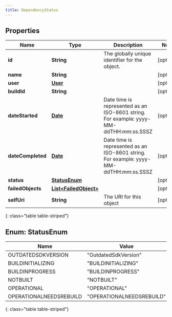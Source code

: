 ```yaml
---
title: DependencyStatus
---
```


## Properties

| Name | Type | Description | Notes |
| ------------ | ------------- | ------------- | ------------- |
| **id** | **String** | The globally unique identifier for the object. |  [optional] |
| **name** | **String** |  |  [optional] |
| **user** | [**User**](User.html) |  |  [optional] |
| **buildId** | **String** |  |  [optional] |
| **dateStarted** | [**Date**](Date.html) | Date time is represented as an ISO-8601 string. For example: yyyy-MM-ddTHH:mm:ss.SSSZ |  [optional] |
| **dateCompleted** | [**Date**](Date.html) | Date time is represented as an ISO-8601 string. For example: yyyy-MM-ddTHH:mm:ss.SSSZ |  [optional] |
| **status** | [**StatusEnum**](#StatusEnum) |  |  [optional] |
| **failedObjects** | [**List&lt;FailedObject&gt;**](FailedObject.html) |  |  [optional] |
| **selfUri** | **String** | The URI for this object |  [optional] |
{: class="table table-striped"}


<a name="StatusEnum"></a>

## Enum: StatusEnum

| Name | Value |
| ---- | ----- |
| OUTDATEDSDKVERSION | &quot;OutdatedSdkVersion&quot; |
| BUILDINITIALIZING | &quot;BUILDINITIALIZING&quot; |
| BUILDINPROGRESS | &quot;BUILDINPROGRESS&quot; |
| NOTBUILT | &quot;NOTBUILT&quot; |
| OPERATIONAL | &quot;OPERATIONAL&quot; |
| OPERATIONALNEEDSREBUILD | &quot;OPERATIONALNEEDSREBUILD&quot; |
{: class="table table-striped"}


